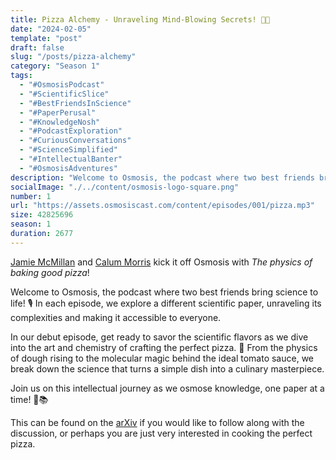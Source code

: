 ```yaml
---
title: Pizza Alchemy - Unraveling Mind-Blowing Secrets! 🍕✨
date: "2024-02-05"
template: "post"
draft: false
slug: "/posts/pizza-alchemy"
category: "Season 1"
tags:
  - "#OsmosisPodcast"
  - "#ScientificSlice"
  - "#BestFriendsInScience"
  - "#PaperPerusal"
  - "#KnowledgeNosh"
  - "#PodcastExploration"
  - "#CuriousConversations"
  - "#ScienceSimplified"
  - "#IntellectualBanter"
  - "#OsmosisAdventures"
description: "Welcome to Osmosis, the podcast where two best friends bring science to life! 🎙️ In each episode, we explore a different scientific paper, unraveling its complexities and making it accessible to everyone."
socialImage: "./../content/osmosis-logo-square.png"
number: 1
url: "https://assets.osmosiscast.com/content/episodes/001/pizza.mp3"
size: 42825696
season: 1
duration: 2677
---
```


[Jamie McMillan](https://www.linkedin.com/in/jamie-mcmillan-metrology/) and [Calum Morris](https://www.linkedin.com/in/calum-morris-7015a028b/) kick it off Osmosis with _The physics of baking good pizza_! 

Welcome to Osmosis, the podcast where two best friends bring science to life! 🎙️ In each episode, we explore a different scientific paper, unraveling its complexities and making it accessible to everyone.

In our debut episode, get ready to savor the scientific flavors as we dive into the art and chemistry of crafting the perfect pizza. 🍕 From the physics of dough rising to the molecular magic behind the ideal tomato sauce, we break down the science that turns a simple dish into a culinary masterpiece.

Join us on this intellectual journey as we osmose knowledge, one paper at a time! 🧪📚

This can be found on the [arXiv](https://arxiv.org/abs/1806.08790) if you would like to follow along with the discussion, or perhaps you are just very interested in cooking the perfect pizza.
